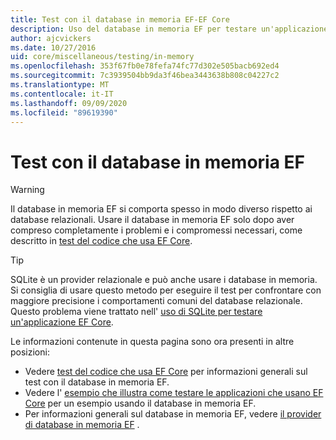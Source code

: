 ```yaml
---
title: Test con il database in memoria EF-EF Core
description: Uso del database in memoria EF per testare un'applicazione Entity Framework Core
author: ajcvickers
ms.date: 10/27/2016
uid: core/miscellaneous/testing/in-memory
ms.openlocfilehash: 353f67fb0e78fefa74fc77d302e505bacb692ed4
ms.sourcegitcommit: 7c3939504bb9da3f46bea3443638b808c04227c2
ms.translationtype: MT
ms.contentlocale: it-IT
ms.lasthandoff: 09/09/2020
ms.locfileid: "89619390"
---
```

# <a name="testing-with-the-ef-in-memory-database"></a>Test con il database in memoria EF

> [!WARNING]
> Il database in memoria EF si comporta spesso in modo diverso rispetto ai database relazionali.
> Usare il database in memoria EF solo dopo aver compreso completamente i problemi e i compromessi necessari, come descritto in [test del codice che usa EF Core](xref:core/miscellaneous/testing/index).  

> [!TIP]
> SQLite è un provider relazionale e può anche usare i database in memoria.
> Si consiglia di usare questo metodo per eseguire il test per confrontare con maggiore precisione i comportamenti comuni del database relazionale.
> Questo problema viene trattato nell' [uso di SQLite per testare un'applicazione EF Core](xref:core/miscellaneous/testing/sqlite).   

Le informazioni contenute in questa pagina sono ora presenti in altre posizioni:
* Vedere [test del codice che usa EF Core](xref:core/miscellaneous/testing/index) per informazioni generali sul test con il database in memoria EF.
* Vedere l' [esempio che illustra come testare le applicazioni che usano EF Core](xref:core/miscellaneous/testing/testing-sample) per un esempio usando il database in memoria EF.
* Per informazioni generali sul database in memoria EF, vedere [il provider di database in memoria EF](xref:core/providers/in-memory/index) .
